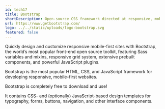 ```yaml
---
id: tech17
title: Bootstrap
shortDescription: Open-source CSS framework directed at responsive, mobile-first front-end web development.
url: https://www.getbootstrap.com/
logo: ../../static/uploads/logo-bootstrap.svg
featured: false
---
```

Quickly design and customize responsive mobile-first sites with Bootstrap, the world’s most popular front-end open source toolkit, featuring Sass variables and mixins, responsive grid system, extensive prebuilt components, and powerful JavaScript plugins.

Bootstrap is the most popular HTML, CSS, and JavaScript framework for developing responsive, mobile-first websites.

Bootstrap is completely free to download and use!

It contains CSS- and (optionally) JavaScript-based design templates for typography, forms, buttons, navigation, and other interface components.